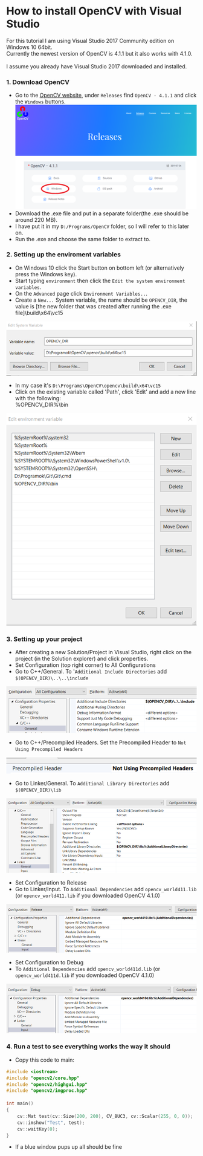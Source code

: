 # How to install OpenCV with Visual Studio

For this tutorial I am using Visual Studio 2017 Community edition on Windows 10 64bit.<br/>
Currently the newest version of OpenCV is 4.1.1 but it also works with 4.1.0.</br>
<br/>
I assume you already have Visual Studio 2017 downloaded and installed.<br/>

### 1. Download OpenCV

- Go to the [OpenCV website](https://opencv.org/releases/), under `Releases` find `OpenCV - 4.1.1` and click the `Windows` buttons.<br/>
![OpenCV site](images/1.png)
- Download the .exe file and put in a separate folder(the .exe should be around 220 MB).<br/>
- I have put it in my `D:/Programs/OpenCV` folder, so I will refer to this later on.<br/>
- Run the .exe and choose the same folder to extract to.<br/>

### 2. Setting up the enviroment variables

- On Windows 10 click the Start button on bottom left (or alternatively press the Windows key).<br/>
- Start typing `environment` then click the `Edit the system environment variables`.<br/>
- On the `Advanced` page click `Environment Variables..`. <br/>
- Create a `New...` System variable, the name should be `OPENCV_DIR`, the value is [the new folder that was created after running the .exe file]\build\x64\vc15<br/>


![](images/2.png)


- In my case it's `D:\Programs\OpenCV\opencv\build\x64\vc15`<br/>
- Click on the existing variable called 'Path', click 'Edit' and add a new line with the following:<br/>
%OPENCV_DIR%\bin <br/>


![](images/3.png)

### 3. Setting up your project

- After creating a new Solution/Project in Visual Studio, right click on the project (in the Solution explorer) and click properties.<br/>
- Set Configuration (top right corner) to All Configurations
- Go to C++/General. To '`Additional Include Directories` add `$(OPENCV_DIR)\..\..\include`


![](images/4.png)


- Go to C++/Precompiled Headers. Set the Precompiled Header to `Not Using Precompiled Headers`


![](images/5.png)


- Go to Linker/General. To `Additional Library Directories` add `$(OPENCV_DIR)\lib`


![](images/6.png)


- Set Configuration to Release
- Go to Linker/Input. To `Additional Dependencies` add `opencv_world411.lib` (or `opencv_world411.lib` if you downloaded OpenCV 4.1.0)


![](images/7.png)


- Set Configuration to Debug
- To `Additional Dependencies` add `opencv_world411d.lib` (or `opencv_world411d.lib` if you downloaded OpenCV 4.1.0)


![](images/8.png)

### 4. Run a test to see everything works the way it should

- Copy this code to main:
```C++
#include <iostream>
#include "opencv2/core.hpp"
#include "opencv2/highgui.hpp"
#include "opencv2/imgproc.hpp"

int main()
{
	cv::Mat test(cv::Size(200, 200), CV_8UC3, cv::Scalar(255, 0, 0));
	cv::imshow("Test", test);
	cv::waitKey(0);
}
```
- If a blue window pups up all should be fine
